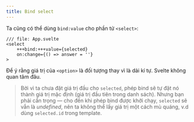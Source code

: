 ```yaml
---
title: Bind select
---
```


Ta cũng có thể dùng `bind:value` cho phần tử `<select>`:

```svelte
/// file: App.svelte
<select
    +++bind:+++value={selected}
    on:change={() => answer = ''}
>
```

Để ý rằng giá trị của `<option>` là đối tượng thay vì là dải kí tự. Svelte không quan tâm đâu.

> Bời vì ta chưa đặt giá trị đầu cho `selected`, phép bind sẽ tự đặt nó thành giá trị mặc định (giá trị đầu tiên trong danh sách). Nhưng bạn phải cẩn trọng — cho đến khi phép bind được khởi chạy, `selected` sẽ vẫn là _undefined_, nên ta không thể lấy giá trị một cách mù quáng, v.d dùng `selected.id` trong template.